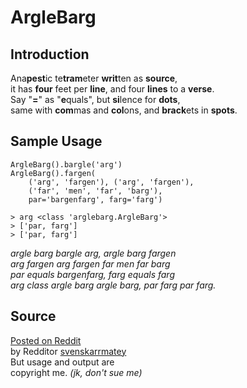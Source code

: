 # ArgleBarg

## Introduction

Ana**pest**ic te**tram**eter **writ**ten as **source**,  
it has **four** feet per **line**, and four **lines** to a **verse**.  
Say "**=**" as "**e**quals", but **si**lence for **dots**,  
same with **com**mas and **col**ons, and **brack**ets in **spots**.

## Sample Usage

```
ArgleBarg().bargle('arg')
ArgleBarg().fargen(
    ('arg', 'fargen'), ('arg', 'fargen'),
    ('far', 'men', 'far', 'barg'),
    par='bargenfarg', farg='farg')
```

```
> arg <class 'arglebarg.ArgleBarg'>
> ['par, farg']
> ['par, farg']
```

*argle barg bargle arg, argle barg fargen*  
*arg fargen arg fargen far men far barg*  
*par equals bargenfarg, farg equals farg*  
*arg class argle barg argle barg, par farg par farg.*

## Source

[Posted on Reddit](https://www.reddit.com/r/ProgrammerHumor/comments/4qw691/dr_seuss_writes_code/)  
by Redditor [svenskarrmatey](https://www.reddit.com/user/svenskarrmatey)  
But usage and output are  
copyright me. *(jk, don't sue me)*

